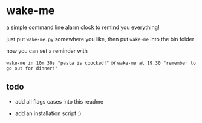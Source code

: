 # wake-me

a simple command line alarm clock to remind you everything!

just put `wake-me.py` somewhere you like, then put `wake-me` into the bin folder

now you can set a reminder with

`wake-me in 10m 30s "pasta is coocked!"` or `wake-me at 19.30 "remember to go out for dinner!"`

## todo

+ add all flags cases into this readme

+ add an installation script :)
